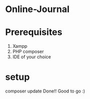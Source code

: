 # Online-Journal

# Prerequisites
1. Xampp
2. PHP composer
3. IDE of your choice
# setup
composer update
Done!! Good to go :)
